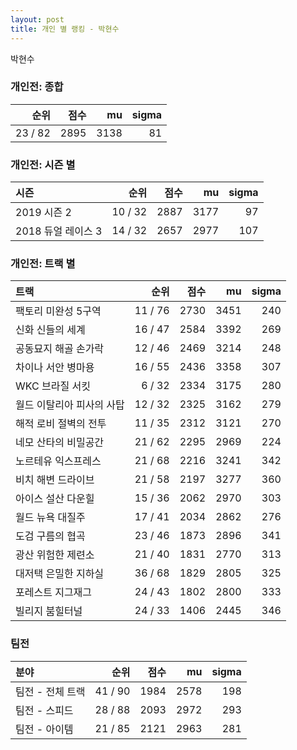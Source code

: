 ```yaml
---
layout: post
title: 개인 별 랭킹 - 박현수
---
```


박현수

### 개인전: 종합

| 순위 | 점수 | mu | sigma |
|---:|---:|---:|---:|
| 23 / 82 | 2895 | 3138 | 81 |

### 개인전: 시즌 별

| 시즌 | 순위 | 점수 | mu | sigma |
|:---|---:|---:|---:|---:|
| 2019 시즌 2 | 10 / 32 | 2887 | 3177 | 97 |
| 2018 듀얼 레이스 3 | 14 / 32 | 2657 | 2977 | 107 |

### 개인전: 트랙 별

| 트랙 | 순위 | 점수 | mu | sigma |
|:---|---:|---:|---:|---:|
| 팩토리 미완성 5구역 | 11 / 76 | 2730 | 3451 | 240 |
| 신화 신들의 세계 | 16 / 47 | 2584 | 3392 | 269 |
| 공동묘지 해골 손가락 | 12 / 46 | 2469 | 3214 | 248 |
| 차이나 서안 병마용 | 16 / 55 | 2436 | 3358 | 307 |
| WKC 브라질 서킷 | 6 / 32 | 2334 | 3175 | 280 |
| 월드 이탈리아 피사의 사탑 | 12 / 32 | 2325 | 3162 | 279 |
| 해적 로비 절벽의 전투 | 11 / 35 | 2312 | 3121 | 270 |
| 네모 산타의 비밀공간 | 21 / 62 | 2295 | 2969 | 224 |
| 노르테유 익스프레스 | 21 / 68 | 2216 | 3241 | 342 |
| 비치 해변 드라이브 | 21 / 58 | 2197 | 3277 | 360 |
| 아이스 설산 다운힐 | 15 / 36 | 2062 | 2970 | 303 |
| 월드 뉴욕 대질주 | 17 / 41 | 2034 | 2862 | 276 |
| 도검 구름의 협곡 | 23 / 46 | 1873 | 2896 | 341 |
| 광산 위험한 제련소 | 21 / 40 | 1831 | 2770 | 313 |
| 대저택 은밀한 지하실 | 36 / 68 | 1829 | 2805 | 325 |
| 포레스트 지그재그 | 24 / 43 | 1802 | 2800 | 333 |
| 빌리지 붐힐터널 | 24 / 33 | 1406 | 2445 | 346 |

### 팀전

| 분야 | 순위 | 점수 | mu | sigma |
|:---|---:|---:|---:|---:|
| 팀전 - 전체 트랙 | 41 / 90 | 1984 | 2578 | 198 |
| 팀전 - 스피드 | 28 / 88 | 2093 | 2972 | 293 |
| 팀전 - 아이템 | 21 / 85 | 2121 | 2963 | 281 |

